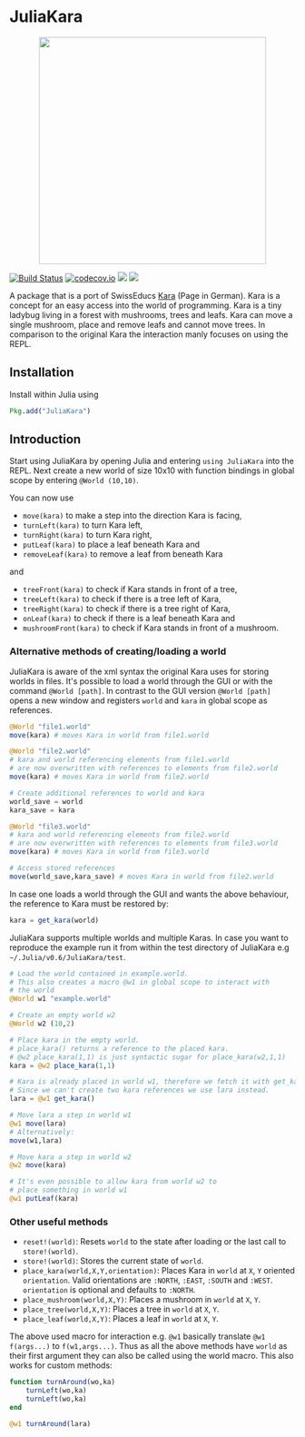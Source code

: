 # JuliaKara
<div align="center">
<img src="http://imgur.com/kgkXZrY.gif" width=400 />
</div>

[![Build Status](https://travis-ci.org/sebastianpech/JuliaKara.jl.svg?branch=master)](https://travis-ci.org/sebastianpech/JuliaKara.jl)
[![codecov.io](http://codecov.io/github/sebastianpech/JuliaKara.jl/coverage.svg?branch=master)](http://codecov.io/github/sebastianpech/JuliaKara.jl?branch=master)
[![](https://img.shields.io/badge/docs-stable-blue.svg)](https://sebastianpech.github.io/JuliaKara.jl/stable)
[![](https://img.shields.io/badge/docs-latest-blue.svg)](https://sebastianpech.github.io/JuliaKara.jl/latest)

A package that is a port of SwissEducs [Kara](http://www.swisseduc.ch/informatik/karatojava/) (Page in German).
Kara is a concept for an easy access into the world of programming.
Kara is a tiny ladybug living in a forest with mushrooms, trees and leafs.
Kara can move a single mushroom, place and remove leafs and cannot move trees.
In comparison to the original Kara the interaction manly focuses on using the REPL.

## Installation
Install within Julia using

```jl
Pkg.add("JuliaKara")
```

## Introduction

Start using JuliaKara by opening Julia and entering `using JuliaKara` into the REPL.
Next create a new world of size 10x10 with function bindings in global scope by entering `@World (10,10)`.

You can now use
- `move(kara)` to make a step into the direction Kara is facing,
- `turnLeft(kara)` to turn Kara left,
- `turnRight(kara)` to turn Kara right,
- `putLeaf(kara)` to place a leaf beneath Kara and
- `removeLeaf(kara)` to remove a leaf from beneath Kara

and

- `treeFront(kara)` to check if Kara stands in front of a tree,
- `treeLeft(kara)` to check if there is a tree left of Kara,
- `treeRight(kara)` to check if there is a tree right of Kara,
- `onLeaf(kara)` to check if there is a leaf beneath Kara and
- `mushroomFront(kara)` to check if Kara stands in front of a mushroom.

### Alternative methods of creating/loading a world

JuliaKara is aware of the xml syntax the original Kara uses for storing worlds in files.
It's possible to load a world through the GUI or with the command `@World [path]`.
In contrast to the GUI version `@World [path]` opens a new window and registers `world` and `kara` in global scope as references.

```jl
@World "file1.world"
move(kara) # moves Kara in world from file1.world

@World "file2.world"
# kara and world referencing elements from file1.world
# are now overwritten with references to elements from file2.world
move(kara) # moves Kara in world from file2.world

# Create additional references to world and kara
world_save = world
kara_save = kara

@World "file3.world"
# kara and world referencing elements from file2.world
# are now overwritten with references to elements from file3.world
move(kara) # moves Kara in world from file3.world

# Access stored references
move(world_save,kara_save) # moves Kara in world from file2.world
```

In case one loads a world through the GUI and wants the above behaviour, the reference to Kara must be restored by:

```jl
kara = get_kara(world)
```

JuliaKara supports multiple worlds and multiple Karas. In case you want to reproduce the example run it from within the test directory of JuliaKara e.g `~/.Julia/v0.6/JuliaKara/test`.

```jl
# Load the world contained in example.world.
# This also creates a macro @w1 in global scope to interact with 
# the world
@World w1 "example.world"

# Create an empty world w2
@World w2 (10,2)

# Place kara in the empty world.
# place_kara() returns a reference to the placed kara.
# @w2 place_kara(1,1) is just syntactic sugar for place_kara(w2,1,1)
kara = @w2 place_kara(1,1)

# Kara is already placed in world w1, therefore we fetch it with get_kara()
# Since we can't create two kara references we use lara instead.
lara = @w1 get_kara()

# Move lara a step in world w1
@w1 move(lara)
# Alternatively:
move(w1,lara)

# Move kara a step in world w2
@w2 move(kara)

# It's even possible to allow kara from world w2 to 
# place something in world w1
@w1 putLeaf(kara)

```

### Other useful methods

- `reset!(world)`: Resets `world` to the state after loading or the last call to `store!(world)`.
- `store!(world)`: Stores the current state of `world`.
- `place_kara(world,X,Y,orientation)`: Places Kara in `world` at `X`, `Y` oriented `orientation`. Valid orientations are `:NORTH`, `:EAST`, `:SOUTH` and `:WEST`. `orientation` is optional and defaults to `:NORTH`.
- `place_mushroom(world,X,Y)`: Places a mushroom in `world` at `X`, `Y`.
- `place_tree(world,X,Y)`: Places a tree in `world` at `X`, `Y`.
- `place_leaf(world,X,Y)`: Places a leaf in `world` at `X`, `Y`.

The above used macro for interaction e.g. `@w1` basically translate `@w1 f(args...)` to `f(w1,args...)`.
Thus as all the above methods have `world` as their first argument they can also be called using the world macro.
This also works for custom methods:

```jl
function turnAround(wo,ka)
	turnLeft(wo,ka)
	turnLeft(wo,ka)
end

@w1 turnAround(lara)
```


